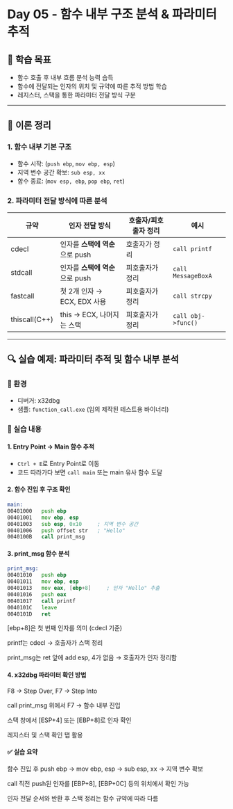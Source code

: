 # Day 05 - 함수 내부 구조 분석 & 파라미터 추적

## 🧠 학습 목표

- 함수 호출 후 내부 흐름 분석 능력 습득
- 함수에 전달되는 인자의 위치 및 규약에 따른 추적 방법 학습
- 레지스터, 스택을 통한 파라미터 전달 방식 구분

---

## 📘 이론 정리

### 1. 함수 내부 기본 구조

- 함수 시작: (`push ebp`, `mov ebp, esp`)
- 지역 변수 공간 확보: `sub esp, xx`
- 함수 종료: (`mov esp, ebp`, `pop ebp`, `ret`)

### 2. 파라미터 전달 방식에 따른 분석

| 규약          | 인자 전달 방식                | 호출자/피호출자 정리 | 예시                |
|---------------|-------------------------------|------------------------|---------------------|
| cdecl         | 인자를 **스택에 역순**으로 push | 호출자가 정리           | `call printf`       |
| stdcall       | 인자를 **스택에 역순**으로 push | 피호출자가 정리         | `call MessageBoxA`  |
| fastcall      | 첫 2개 인자 → ECX, EDX 사용     | 피호출자가 정리         | `call strcpy`       |
| thiscall(C++) | this → ECX, 나머지는 스택      | 피호출자가 정리         | `call obj->func()`  |

---

## 🔍 실습 예제: 파라미터 추적 및 함수 내부 분석

### 🔧 환경

- 디버거: x32dbg
- 샘플: `function_call.exe` (임의 제작된 테스트용 바이너리)

### 📌 실습 내용

#### 1. Entry Point → Main 함수 추적

- `Ctrl + E`로 Entry Point로 이동
- 코드 따라가다 보면 `call main` 또는 main 유사 함수 도달

#### 2. 함수 진입 후 구조 확인

```asm
main:
00401000   push ebp
00401001   mov ebp, esp
00401003   sub esp, 0x10     ; 지역 변수 공간
00401006   push offset str   ; "Hello"
0040100B   call print_msg

```


####  3. print_msg 함수 분석
```asm
print_msg:
00401010   push ebp
00401011   mov ebp, esp
00401013   mov eax, [ebp+8]     ; 인자 "Hello" 추출
00401016   push eax
00401017   call printf
0040101C   leave
0040101D   ret
```

[ebp+8]은 첫 번째 인자를 의미 (cdecl 기준)

printf는 cdecl → 호출자가 스택 정리

print_msg는 ret 앞에 add esp, 4가 없음 → 호출자가 인자 정리함

#### 4. x32dbg 파라미터 확인 방법
F8 → Step Over, F7 → Step Into

call print_msg 위에서 F7 → 함수 내부 진입

스택 창에서 [ESP+4] 또는 [EBP+8]로 인자 확인

레지스터 및 스택 확인 탭 활용

#### ✅ 실습 요약
함수 진입 후 push ebp → mov ebp, esp → sub esp, xx → 지역 변수 확보

call 직전 push된 인자를 [EBP+8], [EBP+0C] 등의 위치에서 확인 가능

인자 전달 순서와 반환 후 스택 정리는 함수 규약에 따라 다름

